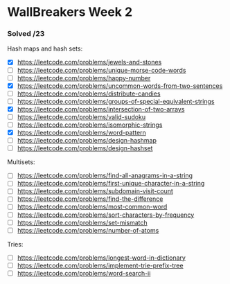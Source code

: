 # WallBreakers Week 2


### Solved /23 

Hash maps and hash sets:
- [X] https://leetcode.com/problems/jewels-and-stones
- [ ] https://leetcode.com/problems/unique-morse-code-words
- [ ] https://leetcode.com/problems/happy-number
- [X] https://leetcode.com/problems/uncommon-words-from-two-sentences
- [ ] https://leetcode.com/problems/distribute-candies
- [ ] https://leetcode.com/problems/groups-of-special-equivalent-strings
- [X] https://leetcode.com/problems/intersection-of-two-arrays
- [ ] https://leetcode.com/problems/valid-sudoku
- [ ] https://leetcode.com/problems/isomorphic-strings
- [X] https://leetcode.com/problems/word-pattern
- [ ] https://leetcode.com/problems/design-hashmap
- [ ] https://leetcode.com/problems/design-hashset

Multisets:
- [ ] https://leetcode.com/problems/find-all-anagrams-in-a-string
- [ ] https://leetcode.com/problems/first-unique-character-in-a-string
- [ ] https://leetcode.com/problems/subdomain-visit-count
- [ ] https://leetcode.com/problems/find-the-difference
- [ ] https://leetcode.com/problems/most-common-word
- [ ] https://leetcode.com/problems/sort-characters-by-frequency
- [ ] https://leetcode.com/problems/set-mismatch
- [ ] https://leetcode.com/problems/number-of-atoms

Tries:
- [ ] https://leetcode.com/problems/longest-word-in-dictionary
- [ ] https://leetcode.com/problems/implement-trie-prefix-tree
- [ ] https://leetcode.com/problems/word-search-ii
